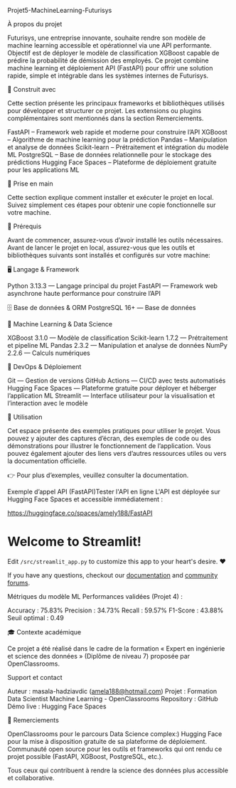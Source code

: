 Projet5-MachineLearning-Futurisys 


À propos du projet

Futurisys, une entreprise innovante, souhaite rendre son modèle de machine learning accessible et opérationnel via une API performante.
Objectif est de déployer le modèle de classification XGBoost capable de prédire la probabilité de démission des employés.
Ce projet combine machine learning et déploiement API (FastAPI) pour offrir une solution rapide, simple et intégrable dans les systèmes internes de Futurisys.

🧰 Construit avec

Cette section présente les principaux frameworks et bibliothèques utilisés pour développer et structurer ce projet. Les extensions ou plugins complémentaires sont mentionnés dans la section Remerciements.

FastAPI – Framework web rapide et moderne pour construire l’API
XGBoost – Algorithme de machine learning pour la prédiction
Pandas – Manipulation et analyse de données
Scikit-learn – Prétraitement et intégration du modèle ML
PostgreSQL – Base de données relationnelle pour le stockage des prédictions
Hugging Face Spaces – Plateforme de déploiement gratuite pour les applications ML

🚀 Prise en main

Cette section explique comment installer et exécuter le projet en local.
Suivez simplement ces étapes pour obtenir une copie fonctionnelle sur votre machine.

🧾 Prérequis

Avant de commencer, assurez-vous d’avoir installé les outils nécessaires.
Avant de lancer le projet en local, assurez-vous que les outils et bibliothèques suivants sont installés et configurés sur votre machine:

🖥️ Langage & Framework

Python 3.13.3 — Langage principal du projet
FastAPI — Framework web asynchrone haute performance pour construire l’API

🗄️ Base de données & ORM
PostgreSQL 16+ — Base de données 

🧠 Machine Learning & Data Science

XGBoost 3.1.0 — Modèle de classification
Scikit-learn 1.7.2 — Prétraitement et pipeline ML
Pandas 2.3.2 — Manipulation et analyse de données
NumPy 2.2.6 — Calculs numériques 

🚀 DevOps & Déploiement

Git — Gestion de versions
GitHub Actions — CI/CD avec tests automatisés
Hugging Face Spaces — Plateforme gratuite pour déployer et héberger l’application ML
Streamlit — Interface utilisateur pour la visualisation et l’interaction avec le modèle

📌 Utilisation

Cet espace présente des exemples pratiques pour utiliser le projet.
Vous pouvez y ajouter des captures d’écran, des exemples de code ou des démonstrations pour illustrer le fonctionnement de l’application.
Vous pouvez également ajouter des liens vers d’autres ressources utiles ou vers la documentation officielle.

👉 Pour plus d’exemples, veuillez consulter la documentation.

Exemple d’appel API (FastAPI)Tester l'API en ligne
L'API est déployée sur Hugging Face Spaces et accessible immédiatement :

https://huggingface.co/spaces/amely188/FastAPI

# Welcome to Streamlit!

Edit `/src/streamlit_app.py` to customize this app to your heart's desire. :heart:

If you have any questions, checkout our [documentation](https://docs.streamlit.io) and [community
forums](https://discuss.streamlit.io).

Métriques du modèle ML
Performances validées (Projet 4) :

Accuracy : 75.83%
Precision : 34.73%
Recall : 59.57%
F1-Score : 43.88%
Seuil optimal : 0.49

🎓 Contexte académique

Ce projet a été réalisé dans le cadre de la formation « Expert en ingénierie et science des données » (Diplôme de niveau 7) proposée par OpenClassrooms.

Support et contact

Auteur : masala-hadziavdic (amela188@hotmail.com)
Projet : Formation Data Scientist Machine Learning - OpenClassrooms
Repository : GitHub
Démo live : Hugging Face Spaces

🙏 Remerciements

OpenClassrooms pour le parcours Data Science complex:)
Hugging Face pour la mise à disposition gratuite de sa plateforme de déploiement.
Communauté open source pour les outils et frameworks qui ont rendu ce projet possible (FastAPI, XGBoost, PostgreSQL, etc.).

Tous ceux qui contribuent à rendre la science des données plus accessible et collaborative.

